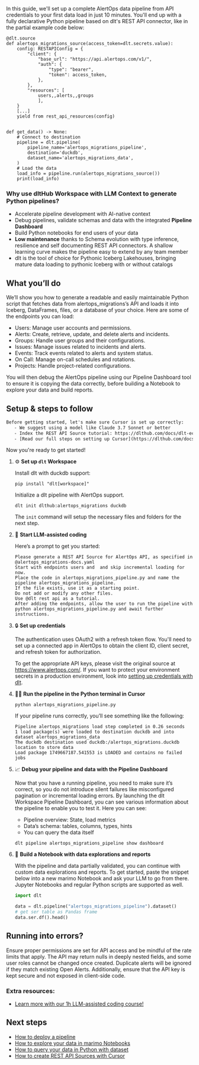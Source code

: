 In this guide, we'll set up a complete AlertOps data pipeline from API credentials to your first data load in just 10 minutes. You'll end up with a fully declarative Python pipeline based on dlt's REST API connector, like in the partial example code below:

```python-outcome
@dlt.source
def alertops_migrations_source(access_token=dlt.secrets.value):
    config: RESTAPIConfig = {
        "client": {
            "base_url": "https://api.alertops.com/v1/",
            "auth": {
                "type": "bearer",
                "token": access_token,
            },
        },
        "resources": [
            users,,alerts,,groups
            ],
    }
    [...]
    yield from rest_api_resources(config)


def get_data() -> None:
    # Connect to destination
    pipeline = dlt.pipeline(
        pipeline_name='alertops_migrations_pipeline',
        destination='duckdb',
        dataset_name='alertops_migrations_data', 
    )
    # Load the data
    load_info = pipeline.run(alertops_migrations_source())
    print(load_info) 
```

### Why use dltHub Workspace with LLM Context to generate Python pipelines?

- Accelerate pipeline development with AI-native context
- Debug pipelines, validate schemas and data with the integrated **Pipeline Dashboard**
- Build Python notebooks for end users of your data
- **Low maintenance** thanks to Schema evolution with type inference, resilience and self documenting REST API connectors. A shallow learning curve makes the pipeline easy to extend by any team member
- dlt is the tool of choice for Pythonic Iceberg Lakehouses, bringing mature data loading to pythonic Iceberg with or without catalogs

## What you’ll do

We’ll show you how to generate a readable and easily maintainable Python script that fetches data from alertops_migrations’s API and loads it into Iceberg, DataFrames, files, or a database of your choice. Here are some of the endpoints you can load:

- Users: Manage user accounts and permissions.
- Alerts: Create, retrieve, update, and delete alerts and incidents.
- Groups: Handle user groups and their configurations.
- Issues: Manage issues related to incidents and alerts.
- Events: Track events related to alerts and system status.
- On Call: Manage on-call schedules and rotations.
- Projects: Handle project-related configurations.

You will then debug the AlertOps pipeline using our Pipeline Dashboard tool to ensure it is copying the data correctly, before building a Notebook to explore your data and build reports.

## Setup & steps to follow

```default
Before getting started, let's make sure Cursor is set up correctly:
   - We suggest using a model like Claude 3.7 Sonnet or better
   - Index the REST API Source tutorial: https://dlthub.com/docs/dlt-ecosystem/verified-sources/rest_api/ and add it to context as **@dlt rest api**
   - [Read our full steps on setting up Cursor](https://dlthub.com/docs/dlt-ecosystem/llm-tooling/cursor-restapi#23-configuring-cursor-with-documentation)
```

Now you're ready to get started!

1. ⚙️ **Set up `dlt` Workspace**
    
    Install dlt with duckdb support:
    ```shell
    pip install "dlt[workspace]"
    ```

    Initialize a dlt pipeline with AlertOps support.
    ```shell
    dlt init dlthub:alertops_migrations duckdb
    ```

    The `init` command will setup the necessary files and folders for the next step.
    
2. 🤠 **Start LLM-assisted coding**
    
    Here’s a prompt to get you started:
    
    ```prompt
    Please generate a REST API Source for AlertOps API, as specified in @alertops_migrations-docs.yaml 
    Start with endpoints users and  and skip incremental loading for now. 
    Place the code in alertops_migrations_pipeline.py and name the pipeline alertops_migrations_pipeline. 
    If the file exists, use it as a starting point. 
    Do not add or modify any other files. 
    Use @dlt rest api as a tutorial. 
    After adding the endpoints, allow the user to run the pipeline with python alertops_migrations_pipeline.py and await further instructions.
    ```

    
3. 🔒 **Set up credentials** 
    
    The authentication uses OAuth2 with a refresh token flow. You'll need to set up a connected app in AlertOps to obtain the client ID, client secret, and refresh token for authorization.
    
    To get the appropriate API keys, please visit the original source at https://www.alertops.com/.
    If you want to protect your environment secrets in a production environment, look into [setting up credentials with dlt](https://dlthub.com/docs/walkthroughs/add_credentials).
    
4. 🏃‍♀️ **Run the pipeline in the Python terminal in Cursor**
    
    ```shell
    python alertops_migrations_pipeline.py
    ```
    
    If your pipeline runs correctly, you’ll see something like the following:
    
    ```shell
    Pipeline alertops_migrations load step completed in 0.26 seconds
    1 load package(s) were loaded to destination duckdb and into dataset alertops_migrations_data
    The duckdb destination used duckdb:/alertops_migrations.duckdb location to store data
    Load package 1749667187.541553 is LOADED and contains no failed jobs
    ```
    
5. 📈 **Debug your pipeline and data with the Pipeline Dashboard**

    Now that you have a running pipeline, you need to make sure it’s correct, so you do not introduce silent failures like misconfigured pagination or incremental loading errors. By launching the dlt Workspace Pipeline Dashboard, you can see various information about the pipeline to enable you to test it. Here you can see:
    - Pipeline overview: State, load metrics
    - Data’s schema: tables, columns, types, hints
    - You can query the data itself
    
    ```shell
    dlt pipeline alertops_migrations_pipeline show dashboard
    ```
    
6. 🐍 **Build a Notebook with data explorations and reports**

    With the pipeline and data partially validated, you can continue with custom data explorations and reports. To get started, paste the snippet below into a new marimo Notebook and ask your LLM to go from there. Jupyter Notebooks and regular Python scripts are supported as well.

    
    ```python
    import dlt

   data = dlt.pipeline("alertops_migrations_pipeline").dataset()
   # get ser table as Pandas frame
   data.ser.df().head()
    ```

## Running into errors?

Ensure proper permissions are set for API access and be mindful of the rate limits that apply. The API may return nulls in deeply nested fields, and some user roles cannot be changed once created. Duplicate alerts will be ignored if they match existing Open Alerts. Additionally, ensure that the API key is kept secure and not exposed in client-side code.

### Extra resources:

- [Learn more with our 1h LLM-assisted coding course!](https://www.youtube.com/watch?v=GGid70rnJuM)

## Next steps

- [How to deploy a pipeline](https://dlthub.com/docs/walkthroughs/deploy-a-pipeline)
- [How to explore your data in marimo Notebooks](https://dlthub.com/docs/general-usage/dataset-access/marimo)
- [How to query your data in Python with dataset](https://dlthub.com/docs/general-usage/dataset-access/dataset)
- [How to create REST API Sources with Cursor](https://dlthub.com/docs/dlt-ecosystem/llm-tooling/cursor-restapi)
